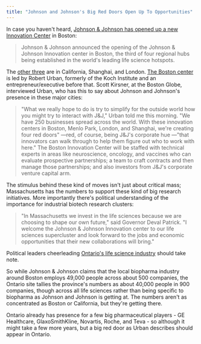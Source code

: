 ```yaml
---
title: "Johnson and Johnson's Big Red Doors Open Up To Opportunities"
---
```


In case you haven't heard, [Johnson &amp; Johnson has opened up a new Innovation Center](http://seekingalpha.com/news-article/6936152-johnson-johnson-announces-opening-of-boston-innovation-center) in Boston:

> Johnson &amp; Johnson announced the opening of the Johnson &amp; Johnson Innovation center in <span class="location">Boston</span>, the third of four regional hubs being established in the world's leading life science hotspots.

The [other three](http://www.jnjinnovation.com/global-innovation-centers) are in California, Shanghai, and London. [The Boston center](http://www.jnjinnovation.com/global-innovation-centers/boston) is led by Robert Urban, formerly of the Koch Institute and an entrepreneur/executive before that. Scott Kirsner, at the Boston Globe, interviewed Urban, who has this to say about Johnson and Johnson's presence in these major cities:  

> "What we really hope to do is try to simplify for the outside world how  you might try to interact with J&amp;J," Urban told me this morning. "We  have 250 businesses spread across the world. With these innovation  centers in Boston, Menlo Park, London, and Shanghai, we're creating four  red doors" —red, of course, being J&amp;J's corporate hue —"that  innovators can walk through to help them figure out who to work with  here." The Boston Innovation Center will be staffed with technical  experts in areas like neuroscience, oncology, and vaccines who can  evaluate prospective partnerships; a team to craft contracts and then  manage those partnerships; and also investors from J&amp;J's corporate venture capital arm. 

The stimulus behind these kind of moves isn't just about critical mass; Massachusetts has the numbers to support these kind of big research initiatives. More importantly there's political understanding of the importance for industrial biotech research clusters:

> "In Massachusetts we invest in the life sciences because we are choosing to shape our own future," said Governor <span class="person">Deval Patrick</span>.  "I welcome the Johnson &amp; Johnson Innovation center to our life  sciences supercluster and look forward to the jobs and economic  opportunities that their new collaborations will bring."

Political leaders cheerleading [Ontario's life science industry](http://www.sse.gov.on.ca/medt/investinontario/en/Pages/OS_lifesciences.aspx) should take note. 

So while Johnson &amp; Johnson claims that the local biopharma industry around Boston employs 49,000 people across about 500 companies, the Ontario site tallies the province's numbers as about 40,000 people in 900 companies, though across all life sciences rather than being specific to biopharma as Johnson and Johnson is getting at. The numbers aren't as concentrated as Boston or California, but they're getting there.

Ontario already has presence for a few big pharmaceutical players - GE Healthcare, GlaxoSmithKline, Novartis, Roche, and Teva - so although it might take a few more years, but a big red door as Urban describes should appear in Ontario. 
